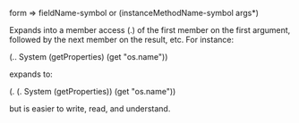   form => fieldName-symbol or (instanceMethodName-symbol args*)

  Expands into a member access (.) of the first member on the first
  argument, followed by the next member on the result, etc. For
  instance:

  (.. System (getProperties) (get "os.name"))

  expands to:

  (. (. System (getProperties)) (get "os.name"))

  but is easier to write, read, and understand.